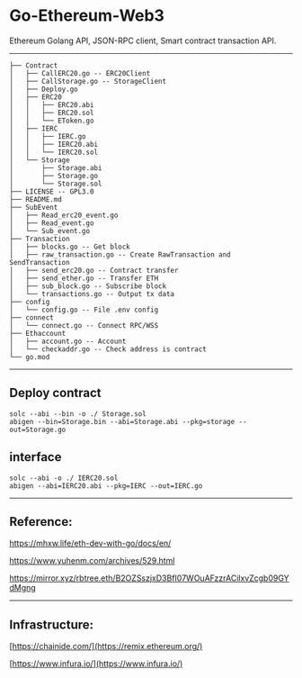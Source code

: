 # Go-Ethereum-Web3

Ethereum Golang API, JSON-RPC client, Smart contract transaction API.

---

```
├── Contract
│   ├── CallERC20.go -- ERC20Client
│   ├── CallStorage.go -- StorageClient
│   ├── Deploy.go
│   ├── ERC20
│   │   ├── ERC20.abi
│   │   ├── ERC20.sol
│   │   └── EToken.go
│   ├── IERC
│   │   ├── IERC.go
│   │   ├── IERC20.abi
│   │   └── IERC20.sol
│   └── Storage
│       ├── Storage.abi
│       ├── Storage.go
│       └── Storage.sol
├── LICENSE -- GPL3.0
├── README.md
├── SubEvent
│   ├── Read_erc20_event.go
│   ├── Read_event.go
│   └── Sub_event.go
├── Transaction
│   ├── blocks.go -- Get block
│   ├── raw_transaction.go -- Create RawTransaction and SendTransaction
│   ├── send_erc20.go -- Contract transfer
│   ├── send_ether.go -- Transfer ETH
│   ├── sub_block.go -- Subscribe block
│   └── transactions.go -- Output tx data
├── config
│   └── config.go -- File .env config
├── connect
│   └── connect.go -- Connect RPC/WSS
├── Ethaccount
│   ├── account.go -- Account
│   └── checkaddr.go -- Check address is contract
└── go.mod

```

---

## Deploy contract

```
solc --abi --bin -o ./ Storage.sol
abigen --bin=Storage.bin --abi=Storage.abi --pkg=storage --out=Storage.go
```

## interface

```
solc --abi -o ./ IERC20.sol
abigen --abi=IERC20.abi --pkg=IERC --out=IERC.go
```

---

## Reference:

https://mhxw.life/eth-dev-with-go/docs/en/

https://www.yuhenm.com/archives/529.html

https://mirror.xyz/rbtree.eth/B2OZSszjxD3BfI07WOuAFzzrACilxvZcgb09GYdMgng

---

## Infrastructure:

[https://chainide.com/](https://remix.ethereum.org/)

[https://www.infura.io/](https://www.infura.io/)
